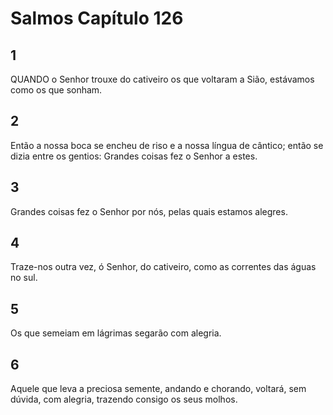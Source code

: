 # Salmos Capítulo 126

## 1
QUANDO o Senhor trouxe do cativeiro os que voltaram a Sião, estávamos como os que sonham.

## 2
Então a nossa boca se encheu de riso e a nossa língua de cântico; então se dizia entre os gentios: Grandes coisas fez o Senhor a estes.

## 3
Grandes coisas fez o Senhor por nós, pelas quais estamos alegres.

## 4
Traze-nos outra vez, ó Senhor, do cativeiro, como as correntes das águas no sul.

## 5
Os que semeiam em lágrimas segarão com alegria.

## 6
Aquele que leva a preciosa semente, andando e chorando, voltará, sem dúvida, com alegria, trazendo consigo os seus molhos.

